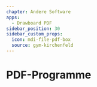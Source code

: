 ```yaml
---
chapter: Andere Software
apps:
  - Drawboard PDF
sidebar_position: 30
sidebar_custom_props:
  icon: mdi-file-pdf-box
  source: gym-kirchenfeld
---
```


# PDF-Programme



<Features/>
